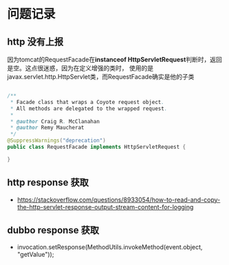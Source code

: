 # 问题记录

## http 没有上报

因为tomcat的RequestFacade在**instanceof HttpServletRequest**判断时，返回是空。这点很迷惑，因为在定义增强的类时，
使用的是javax.servlet.http.HttpServlet类，而RequestFacade确实是他的子类

```java

/**
 * Facade class that wraps a Coyote request object.
 * All methods are delegated to the wrapped request.
 *
 * @author Craig R. McClanahan
 * @author Remy Maucherat
 */
@SuppressWarnings("deprecation")
public class RequestFacade implements HttpServletRequest {

}
```

## http response 获取

- https://stackoverflow.com/questions/8933054/how-to-read-and-copy-the-http-servlet-response-output-stream-content-for-logging

## dubbo response 获取

- invocation.setResponse(MethodUtils.invokeMethod(event.object, "getValue"));
